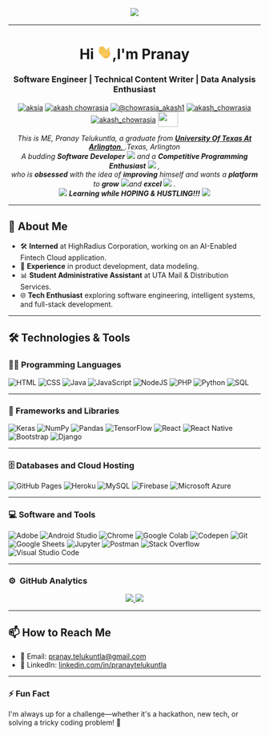 <p align="center">
  <img src="https://github.com/thompsonemerson/thompsonemerson/raw/master/cover-thompson.png" height="200"/>
</p>
<hr>
<h1 align="center">Hi <img src="https://raw.githubusercontent.com/ABSphreak/ABSphreak/master/gifs/Hi.gif" width="30px">,I'm Pranay </h1>
<h3 align="center">Software Engineer | Technical Content Writer | Data Analysis Enthusiast</h3>
<p align="center">
<a href="________" target="blank"><img align="center" src="https://cdn.jsdelivr.net/npm/simple-icons@3.0.1/icons/linkedin.svg" alt="aksia" height="30" width="40" /></a>
<a href="_____" target="blank"><img align="center" src="https://cdn.jsdelivr.net/npm/simple-icons@3.0.1/icons/facebook.svg" alt="akash chowrasia" height="30" width="40" /></a>
<a href="______" target="blank"><img align="center" src="https://cdn.jsdelivr.net/npm/simple-icons@3.0.1/icons/hackerrank.svg" alt="@chowrasia_akash1" height="30" width="40" /></a>
<a href="______" target="blank"><img align="center" src="https://cdn.jsdelivr.net/npm/simple-icons@3.0.1/icons/leetcode.svg" alt="akash_chowrasia" height="30" width="40" /></a>
<a href="____________" target="blank"><img align="center" src="https://cdn.jsdelivr.net/npm/simple-icons@3.0.1/icons/geeksforgeeks.svg" alt="akash_chowrasia" height="30" width="40" /></a>
 <a href = "_______"><img align="center" src="https://simpleicons.org/icons/gmail.svg" height="30" width="40" /></a>
</p>
</p>



<p align="center">
  <em>
    This is ME, Pranay Telukuntla, a graduate from <a href="https://www.uta.edu/"> <b>University Of Texas At Arlington</b>, </a>.Texas, Arlington <br>
    A budding <b>Software Developer</b> <img src="https://github.com/TheDudeThatCode/TheDudeThatCode/blob/master/Assets/Developer.gif" width="30px"> and a <b>Competitive Programming Enthusiast</b>&nbsp;<img src="https://github.com/TheDudeThatCode/TheDudeThatCode/blob/master/Assets/Designer.gif" width="36px">&nbsp,<br>who is <b>obsessed</b>
    with the idea of <b>improving</b> himself and wants a <b>platform</b> to 
    <b>grow</b> <img src="https://github.com/TheDudeThatCode/TheDudeThatCode/blob/master/Assets/Rocket.gif" width="18px">and 
    <b>excel</b> <img src="https://github.com/TheDudeThatCode/TheDudeThatCode/blob/master/Assets/Medal.gif" width="20px">&nbsp.
  </em> 
  <br>
  <img src="https://media.giphy.com/media/VgCDAzcKvsR6OM0uWg/giphy.gif" width="50" /> <b><i>Learning while HOPING & HUSTLING!!!</i></b> <img src="https://media.giphy.com/media/7j2hfyeVcDtf2/giphy.gif" width="50" />


---

## 🚀 About Me  
- 🛠️ **Interned** at HighRadius Corporation, working on an AI-Enabled Fintech Cloud application.  
- 💼 **Experience** in product development, data modeling.  
- 📊 **Student Administrative Assistant** at UTA Mail & Distribution Services.  
- 🌐 **Tech Enthusiast** exploring software engineering, intelligent systems, and full-stack development.

---

## 🛠️ Technologies & Tools  

### 👨‍💻 Programming Languages  
<p align="left">  
    <img src="https://img.shields.io/badge/HTML-%23E34F26.svg?logo=html5&logoColor=white" alt="HTML" height="30">  
    <img src="https://img.shields.io/badge/CSS-%231572B6.svg?logo=css3&logoColor=white" alt="CSS" height="30">  
    <img src="https://img.shields.io/badge/Java-%23007396.svg?logo=java&logoColor=white" alt="Java" height="30">  
    <img src="https://img.shields.io/badge/JavaScript-%23F7DF1E.svg?logo=javascript&logoColor=black" alt="JavaScript" height="30">  
    <img src="https://img.shields.io/badge/Node.js-%2343853D.svg?logo=node.js&logoColor=white" alt="NodeJS" height="30">  
    <img src="https://img.shields.io/badge/PHP-%23777BB4.svg?logo=php&logoColor=white" alt="PHP" height="30">  
    <img src="https://img.shields.io/badge/Python-%2314354C.svg?logo=python&logoColor=white" alt="Python" height="30">  
    <img src="https://img.shields.io/badge/SQL-%23025E8C.svg?logo=amazon-dynamodb&logoColor=white" alt="SQL" height="30">  
</p>  

---

### 🧰 Frameworks and Libraries  
<p align="left">  
    <img src="https://img.shields.io/badge/Keras-%23D00000.svg?logo=keras&logoColor=white" alt="Keras" height="30">  
    <img src="https://img.shields.io/badge/Numpy-%23013243.svg?logo=numpy&logoColor=white" alt="NumPy" height="30">  
    <img src="https://img.shields.io/badge/Pandas-%23150458.svg?logo=pandas&logoColor=white" alt="Pandas" height="30">  
    <img src="https://img.shields.io/badge/TensorFlow-%23FF6F00.svg?logo=tensorflow&logoColor=white" alt="TensorFlow" height="30">  
    <img src="https://img.shields.io/badge/React-20232A?style=for-the-badge&logo=react&logoColor=61DAFB" alt="React" height="30">  
    <img src="https://img.shields.io/badge/React_Native-20232A?style=for-the-badge&logo=react&logoColor=61DAFB" alt="React Native" height="30">  
    <img src="https://img.shields.io/badge/Bootstrap-563D7C?style=for-the-badge&logo=bootstrap&logoColor=white" alt="Bootstrap" height="30">  
    <img src="https://img.shields.io/badge/Django-092E20?style=for-the-badge&logo=django&logoColor=white" alt="Django" height="30">  
</p>  

---

### 🗄️ Databases and Cloud Hosting  
<p align="left">  
    <img src="https://img.shields.io/badge/GitHub%20Pages-%23327FC7.svg?logo=github&logoColor=white" alt="GitHub Pages" height="30">  
    <img src="https://img.shields.io/badge/Heroku-%23430098.svg?logo=heroku&logoColor=white" alt="Heroku" height="30">  
    <img src="https://img.shields.io/badge/MySQL-00000F?style=for-the-badge&logo=mysql&logoColor=white" alt="MySQL" height="30">  
    <img src="https://img.shields.io/badge/Firebase-%23316192.svg?logo=firebase&logoColor=white" alt="Firebase" height="30">  
    <img src="https://img.shields.io/badge/Microsoft_Azure-0089D6?style=for-the-badge&logo=microsoft-azure&logoColor=white" alt="Microsoft Azure" height="30">  
</p>  

---

### 💻 Software and Tools  
<p align="left">  
    <img src="https://img.shields.io/badge/Adobe-%23FF0000.svg?logo=adobe&logoColor=white" alt="Adobe" height="30">  
    <img src="https://img.shields.io/badge/Android%20Studio-008678.svg?logo=android-studio&logoColor=white" alt="Android Studio" height="30">  
    <img src="https://img.shields.io/badge/Chrome-3DDC84?logo=google-chrome&logoColor=white" alt="Chrome" height="30">  
    <img src="https://img.shields.io/badge/Colab-00b56a.svg?logo=google-colab&logoColor=white" alt="Google Colab" height="30">  
    <img src="https://img.shields.io/badge/Codepen-000000.svg?logo=codepen&logoColor=white" alt="Codepen" height="30">  
    <img src="https://img.shields.io/badge/Git-%23F05033.svg?logo=git&logoColor=white" alt="Git" height="30">  
    <img src="https://img.shields.io/badge/Google%20Sheets-%2334A853.svg?logo=google-sheets&logoColor=white" alt="Google Sheets" height="30">  
    <img src="https://img.shields.io/badge/Jupyter-%23F37626.svg?logo=jupyter&logoColor=white" alt="Jupyter" height="30">  
    <img src="https://img.shields.io/badge/Postman-FF6C37?logo=postman&logoColor=white" alt="Postman" height="30">  
    <img src="https://img.shields.io/badge/Stack%20Overflow-FE7A16?logo=stack-overflow&logoColor=white" alt="Stack Overflow" height="30">  
    <img src="https://img.shields.io/badge/Visual%20Studio%20Code-0078d7.svg?logo=visual-studio-code&logoColor=white" alt="Visual Studio Code" height="30">  
</p>  

---
### ⚙️ &nbsp;GitHub Analytics

<p align="center">
<a href="https://github.com/pranaytelukuntla">
  <img height="180em" src="https://github-readme-stats-eight-theta.vercel.app/api?username=pranaytelukuntla&show_icons=true&theme=algolia&include_all_commits=true&count_private=true"/>
  <img height="180em" src="https://github-readme-stats-eight-theta.vercel.app/api/top-langs/?username=pranaytelukuntla&layout=compact&langs_count=8&theme=algolia"/>
</a>
</p>

---

## 📫 How to Reach Me  
- 📧 Email: [pranay.telukuntla@gmail.com](mailto:pranay.telukuntla@gmail.com)  
- 💼 LinkedIn: [linkedin.com/in/pranaytelukuntla](https://linkedin.com/in/pranaytelukuntla)

---

### ⚡ Fun Fact  
I'm always up for a challenge—whether it's a hackathon, new tech, or solving a tricky coding problem! 🚀


